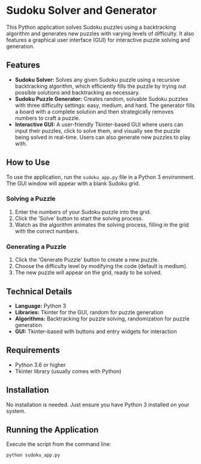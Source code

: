 # Sudoku Solver and Generator

This Python application solves Sudoku puzzles using a backtracking algorithm and generates new puzzles with varying levels of difficulty. It also features a graphical user interface (GUI) for interactive puzzle solving and generation.

## Features

- **Sudoku Solver:** Solves any given Sudoku puzzle using a recursive backtracking algorithm, which efficiently fills the puzzle by trying out possible solutions and backtracking as necessary.
- **Sudoku Puzzle Generator:** Creates random, solvable Sudoku puzzles with three difficulty settings: easy, medium, and hard. The generator fills a board with a complete solution and then strategically removes numbers to craft a puzzle.
- **Interactive GUI:** A user-friendly Tkinter-based GUI where users can input their puzzles, click to solve them, and visually see the puzzle being solved in real-time. Users can also generate new puzzles to play with.

## How to Use

To use the application, run the `sudoku_app.py` file in a Python 3 environment. The GUI window will appear with a blank Sudoku grid.

### Solving a Puzzle

1. Enter the numbers of your Sudoku puzzle into the grid.
2. Click the 'Solve' button to start the solving process.
3. Watch as the algorithm animates the solving process, filling in the grid with the correct numbers.

### Generating a Puzzle

1. Click the 'Generate Puzzle' button to create a new puzzle.
2. Choose the difficulty level by modifying the code (default is medium).
3. The new puzzle will appear on the grid, ready to be solved.

## Technical Details

- **Language:** Python 3
- **Libraries:** Tkinter for the GUI, random for puzzle generation
- **Algorithms:** Backtracking for puzzle solving, randomization for puzzle generation
- **GUI:** Tkinter-based with buttons and entry widgets for interaction

## Requirements

- Python 3.6 or higher
- Tkinter library (usually comes with Python)

## Installation

No installation is needed. Just ensure you have Python 3 installed on your system.

## Running the Application

Execute the script from the command line:

```bash
python sudoku_app.py
